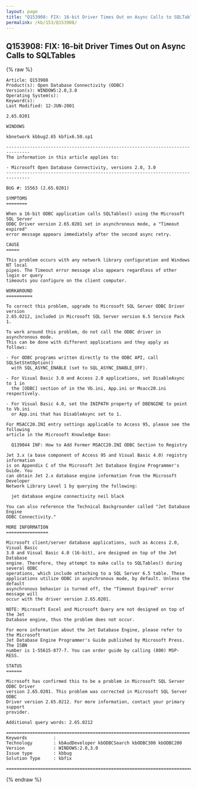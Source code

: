 ```yaml
---
layout: page
title: "Q153908: FIX: 16-bit Driver Times Out on Async Calls to SQLTables"
permalink: /kb/153/Q153908/
---
```


## Q153908: FIX: 16-bit Driver Times Out on Async Calls to SQLTables

{% raw %}

	Article: Q153908
	Product(s): Open Database Connectivity (ODBC)
	Version(s): WINDOWS:2.0,3.0
	Operating System(s): 
	Keyword(s): 
	Last Modified: 12-JUN-2001
	
	2.65.0201
	
	WINDOWS
	
	kbnetwork kbbug2.65 kbfix6.50.sp1
	
	-------------------------------------------------------------------------------
	The information in this article applies to:
	
	- Microsoft Open Database Connectivity, versions 2.0, 3.0 
	-------------------------------------------------------------------------------
	
	BUG #: 15563 (2.65.0201)
	
	SYMPTOMS
	========
	
	When a 16-bit ODBC application calls SQLTables() using the Microsoft SQL Server
	ODBC Driver version 2.65.0201 set in asynchronous mode, a "Timeout expired"
	error message appears immediately after the second async retry.
	
	CAUSE
	=====
	
	This problem occurs with any network library configuration and Windows NT local
	pipes. The Timeout error message also appears regardless of other login or query
	timeouts you configure on the client computer.
	
	WORKAROUND
	==========
	
	To correct this problem, upgrade to Microsoft SQL Server ODBC Driver version
	2.65.0212, included in Microsoft SQL Server version 6.5 Service Pack 1.
	
	To work around this problem, do not call the ODBC driver in asynchronous mode.
	This can be done with different applications and they apply as follows:
	
	- For ODBC programs written directly to the ODBC API, call SQLSetStmtOption()
	  with SQL_ASYNC_ENABLE (set to SQL_ASYNC_ENABLE_OFF).
	
	- For Visual Basic 3.0 and Access 2.0 applications, set DisableAsync to 1 in
	  the [ODBC] section of in the Vb.ini, App.ini or Msacc20.ini respectively.
	
	- For Visual Basic 4.0, set the INIPATH property of DBENGINE to point to Vb.ini
	  or App.ini that has DisableAsync set to 1.
	
	For MSACC20.INI entry settings applicable to Access 95, please see the following
	article in the Microsoft Knowledge Base:
	
	  Q139044 INF: How to Add Former MSACC20.INI ODBC Section to Registry
	
	Jet 3.x (a base component of Access 95 and Visual Basic 4.0) registry information
	is on Appendix C of the Microsoft Jet Database Engine Programmer's Guide. You
	can obtain Jet 2.x database engine information from the Microsoft Developer
	Network Library Level 1 by querying the following:
	
	  jet database engine connectivity neil black
	
	You can also reference the Technical Backgrounder called "Jet Database Engine
	ODBC Connectivity."
	
	MORE INFORMATION
	================
	
	Microsoft client/server database applications, such as Access 2.0, Visual Basic
	3.0 and Visual Basic 4.0 (16-bit), are designed on top of the Jet Database
	engine. Therefore, they attempt to make calls to SQLTables() during several ODBC
	operations, which include attaching to a SQL Server 6.5 table. These
	applications utilize ODBC in asynchronous mode, by default. Unless the default
	asynchronous behavior is turned off, the "Timeout Expired" error message will
	occur with the driver version 2.65.0201.
	
	NOTE: Microsoft Excel and Microsoft Query are not designed on top of the Jet
	Database engine, thus the problem does not occur.
	
	For more information about the Jet Database Engine, please refer to the Microsoft
	Jet Database Engine Programmer's Guide published by Microsoft Press. The ISBN
	number is 1-55615-877-7. You can order guide by calling (800) MSP-RESS.
	
	STATUS
	======
	
	Microsoft has confirmed this to be a problem in Microsoft SQL Server ODBC Driver
	version 2.65.0201. This problem was corrected in Microsoft SQL Server ODBC
	Driver version 2.65.0212. For more information, contact your primary support
	provider.
	
	Additional query words: 2.65.0212
	
	======================================================================
	Keywords          :  
	Technology        : kbAudDeveloper kbODBCSearch kbODBC300 kbODBC200
	Version           : WINDOWS:2.0,3.0
	Issue type        : kbbug
	Solution Type     : kbfix
	
	=============================================================================
	

{% endraw %}
